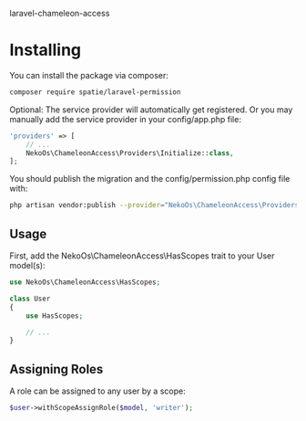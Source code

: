 laravel-chameleon-access

# Installing

You can install the package via composer:

```bash
composer require spatie/laravel-permission
```

Optional: The service provider will automatically get registered. Or you may manually add the service provider in your config/app.php file:

```php
'providers' => [
    // ...
    NekoOs\ChameleonAccess\Providers\Initialize::class,
];
```

You should publish the migration and the config/permission.php config file with:

```bash
php artisan vendor:publish --provider="NekoOs\ChameleonAccess\Providers\Initialize"
```

## Usage

First, add the NekoOs\ChameleonAccess\HasScopes trait to your User model(s):

```php
use NekoOs\ChameleonAccess\HasScopes;

class User
{
    use HasScopes;

    // ...
}
```

## Assigning Roles

A role can be assigned to any user by a scope:

```php
$user->withScopeAssignRole($model, 'writer');
```
